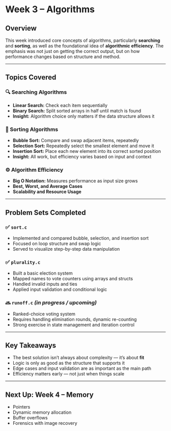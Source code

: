 # Week 3 – Algorithms

## Overview
This week introduced core concepts of algorithms, particularly **searching** and **sorting**, as well as the foundational idea of **algorithmic efficiency**. The emphasis was not just on getting the correct output, but on how performance changes based on structure and method.

---

## Topics Covered

### 🔍 Searching Algorithms
- **Linear Search:** Check each item sequentially
- **Binary Search:** Split sorted arrays in half until match is found
- **Insight:** Algorithm choice only matters if the data structure allows it

### 🧮 Sorting Algorithms
- **Bubble Sort:** Compare and swap adjacent items, repeatedly
- **Selection Sort:** Repeatedly select the smallest element and move it
- **Insertion Sort:** Place each new element into its correct sorted position
- **Insight:** All work, but efficiency varies based on input and context

### ⚙️ Algorithm Efficiency
- **Big O Notation:** Measures performance as input size grows
- **Best, Worst, and Average Cases**
- **Scalability and Resource Usage**

---

## Problem Sets Completed

### ✅ `sort.c`
- Implemented and compared bubble, selection, and insertion sort
- Focused on loop structure and swap logic
- Served to visualize step-by-step data manipulation

### ✅ `plurality.c`
- Built a basic election system
- Mapped names to vote counters using arrays and structs
- Handled invalid inputs and ties
- Applied input validation and conditional logic

### 🔜 `runoff.c` *(in progress / upcoming)*
- Ranked-choice voting system
- Requires handling elimination rounds, dynamic re-counting
- Strong exercise in state management and iteration control

---

## Key Takeaways
- The best solution isn’t always about complexity — it’s about **fit**
- Logic is only as good as the structure that supports it
- Edge cases and input validation are as important as the main path
- Efficiency matters early — not just when things scale

---

## Next Up: Week 4 – Memory
- Pointers
- Dynamic memory allocation
- Buffer overflows
- Forensics with image recovery

